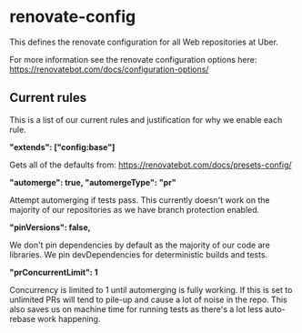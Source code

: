 # renovate-config

This defines the renovate configuration for all Web repositories at Uber.

For more information see the renovate configuration options here: https://renovatebot.com/docs/configuration-options/

## Current rules

This is a list of our current rules and justification for why we enable each rule.

**"extends": ["config:base"]**

Gets all of the defaults from: https://renovatebot.com/docs/presets-config/

**"automerge": true, "automergeType": "pr"**

Attempt automerging if tests pass. This currently doesn't work on the majority of our repositories as we have branch protection enabled.

**"pinVersions": false,**

We don't pin dependencies by default as the majority of our code are libraries. We pin devDependencies for deterministic builds and tests.

**"prConcurrentLimit": 1**

Concurrency is limited to 1 until automerging is fully working. If this is set to unlimited PRs will tend to pile-up and cause a lot of noise in the repo. This also saves us on machine time for running tests as there's a lot less auto-rebase work happening.
